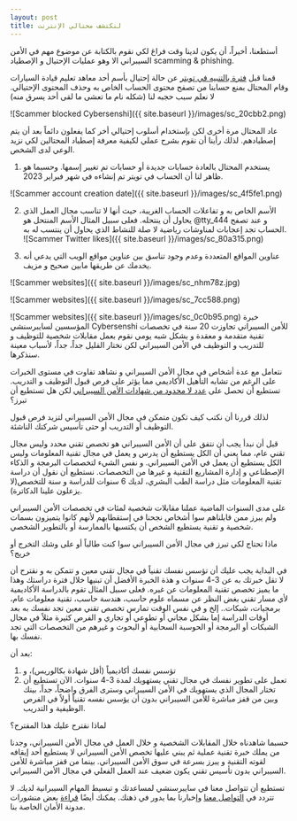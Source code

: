 ```yaml
---
layout: post
title: لنكتشف محتالي الإنترنت
---
```


أستطعنا، أخيراً، أن يكون لدينا وقت فراغ لكي نقوم بالكتابة عن موضوع مهم في الأمن السيبراني الا وهو عمليات الإحتيال و الإصطياد scamming & phishing.

قمنا قبل [فترة بالتنبيه في تويتر](https://twitter.com/TheCybersenshi/status/1674835550686019592) عن حالة إحتيال بأسم أحد معاهد تعليم قيادة السيارات وقام المحتال بمنع حسابنا من تصفح محتوى الحساب الخاص به وحذف المحتوى الإحتيالي. لا نعلم سبب حجبه لنا (شكله نام ما تعشى ما لقى أحد يسرق منه)

![Scammer blocked Cybersenshi]({{ site.baseurl }}/images/sc_20cbb2.png)

عاد المحتال مرة أخرى لكن بإستخدام أسلوب إحتيالي أخر كما يفعلون دائماً بعد أن يتم إصطيادهم. لذلك رأينا أن نقوم بشرح عملي لكيفية معرفة إصطياد المحتالين لكي نزيد الوعي لدى الشخص.

1. يستخدم المحتال بالعادة حسابات جديدة أو حسابات تم تغيير إسمها. وحسبما هو ظاهر لنا أن الحساب في تويتر تم إنشاءه في شهر فبراير 2023.

![Scammer account creation date]({{ site.baseurl }}/images/sc_4f5fe1.png)

2. الأسم الخاص به و تفاعلات الحساب الغريبة، حيث أنها لا تناسب مجال العمل الذي يحاول أن ينتحله. فعلى سبيل المثال الأسم المنتحل هو @tty_444 و عند تصفح الحساب تجد إعجابات لمناوشات رياضية لا صلة للنشاط الذي يحاول أن ينتسب له به.
![Scammer Twitter likes]({{ site.baseurl }}/images/sc_80a315.png)

3. عناوين المواقع المتعددة وعدم وجود تناسق بين عناوين مواقع الويب التي يدعي أنه يخدمك عن طريقها مابين صحيح و مزيف.

![Scammer websites]({{ site.baseurl }}/images/sc_nhm78z.jpg)

![Scammer websites]({{ site.baseurl }}/images/sc_7cc588.png)

![Scammer websites]({{ site.baseurl }}/images/sc_0c0b95.png)
خبرة المؤسسين لسايبرسنشي Cybersenshi للأمن السيبراني تجاوزت 20 سنة في تخصصات تقنية متقدمة و معقدة و بشكل شبه يومي نقوم بعمل مقابلات شخصية للتوظيف و للتدريب و التوظيف في الأمن السيبراني لكن نختار القليل جداً، جداً، لأسباب معينة سنذكرها.

نتعامل مع عدة أشخاص في مجال الأمن السيبراني و نشاهد تفاوت في مستوى الخبرات على الرغم من تشابه التأهيل الأكاديمي مما يؤثر على فرص قبول التوظيف و التدريب.
تستطيع أن تحصل على [عدد لا محدود من شهادات الأمن السيبراني](https://www.google.com/search?q=cybersecurity+certifications) لكن هل تستطيع أن تبرز؟

لذلك قررنا أن نكتب كيف تكون متمكن في مجال الأمن السيبراني لتزيد فرص قبول التوظيف أو التدريب أو حتى تأسيس شركتك الناشئة.

قبل أن نبدأ يجب أن نتفق على أن الأمن السيبراني هو تخصص تقني محدد وليس مجال تقني عام، مما يعني أن الكل يستطيع أن يدرس و يعمل في مجال تقنية المعلومات وليس الكل يستطيع أن يعمل في الأمن السيبراني.
و نفس الشيء لتخصصات البرمجة و الذكاء الإصطناعي و إدارة المشاريع التقنية و غيرها من التخصصات.
نستطيع أن نقول أن دراسة تقنية المعلومات مثل دراسة الطب البشري، لديك 6 سنوات للدراسة و سنة للتخصص(لا يزعلون علينا الدكاترة).

على مدى السنوات الماضية عملنا مقابلات شخصية لمئات في تخصصات الأمن السيبراني ولم يبرز ممن قابلناهم سوا أشخاص نجحنا في إستقطابهم لأنهم كانوا يتميزون بسمات شخصية و تقنية يستطيع الشخص أن يكتسبها بالممارسة أو بالتطوير الشخصي.

ماذا تحتاج لكي تبرز في مجال الأمن السيبراني سوا كنت طالباً أو على وشك التخرج أو خريج؟


في البداية يجب عليك أن تؤسس نفسك تقنياً في مجال تقني معين و تتمكن به و نقترح أن لا تقل خبرتك به عن 3-4 سنوات و هذة الخبرة الأفضل أن تبنيها خلال فترة دراستك وهذا ما يميز تخصص تقنية المعلومات عن غيره.
فعلى سبيل المثال تقوم بالدراسة الأكاديمية لأي مسار تقني بغض النظر عن مسماه علوم حاسب، هندسة حاسب، تقنية معلومات عام، برمجيات، شبكات.. إلخ و في نفس الوقت تمارس تخصص تقني معين تجد نفسك به بعد أوقات الدراسة إما بشكل مجاني أو تطوعي أو تجاري و الفرص كثيرة مثلاً في مجال الشبكات أو البرمجة أو الحوسبة السحابية أو البحوث و غيرهم من التخصصات التي تجد نفسك بها.

بعد أن:
1. تؤسس نفسك أكاديمياً (أقل شهادة بكالوريس)، و
2. تعمل على تطوير نفسك في مجال تقني يستهويك لمدة 3-4 سنوات.
الآن تستطيع أن تختار المجال الذي يستهويك في الأمن السيبراني وسترى الفرق واضحاً، جداً، بينك وبين من قفز مباشرة للأمن السيبراني بدون أن يؤسس نفسه تقنياً أولاً في الفرص الوظيفية و التدريب.

لماذا نقترح عليك هذا المقترح؟


حسبما شاهدناه خلال المقابلات الشخصية و خلال العمل في مجال الأمن السيبراني، وجدنا من يملك خبرة تقنية عملية ثم يبني عليها تخصص الأمن السيبراني لا يستطيع أحد إيقافه لقوته التقنية و يبرز بسرعة في سوق الأمن السيبراني.
بينما من قفز مباشرة للأمن السيبراني بدون تأسيس تقني يكون ضعيف عند العمل الفعلي في مجال الأمن السيبراني.



تستطيع أن تتواصل معنا في سايبرسنشي لمساعدتك و تبسيط المهام السيبرانية لديك. لا تتردد في [التواصل معنا](https://www.cybersenshi.com/#contactUsBlock) وإخبارنا بما يدور في ذهنك. يمكنك أيضًا [قراءة](https://blog.cybersenshi.com) بعض منشورات مدونة الأمان الخاصة بنا.
